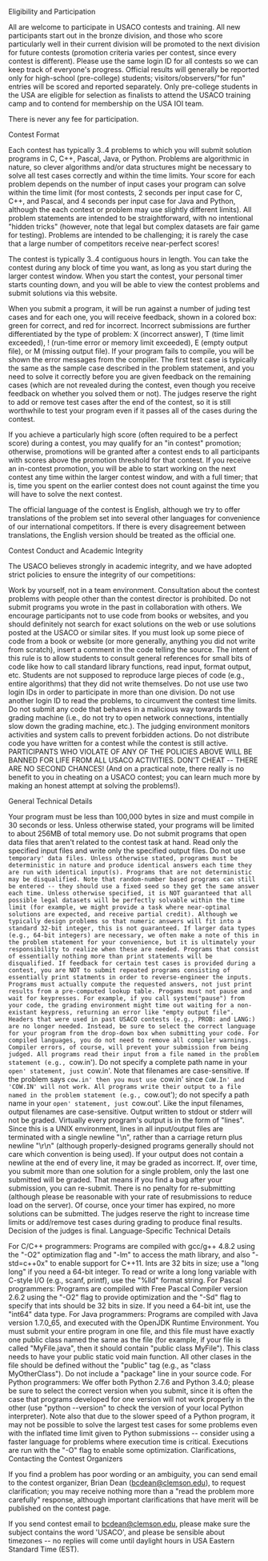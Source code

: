 Eligibility and Participation

All are welcome to participate in USACO contests and training. All new participants start out in the bronze division, and those who score particularly well in their current division will be promoted to the next division for future contests (promotion criteria varies per contest, since every contest is different). Please use the same login ID for all contests so we can keep track of everyone's progress. Official results will generally be reported only for high-school (pre-college) students; visitors/observers/"for fun" entries will be scored and reported separately. Only pre-college students in the USA are eligible for selection as finalists to attend the USACO training camp and to contend for membership on the USA IOI team.

There is never any fee for participation.

Contest Format

Each contest has typically 3..4 problems to which you will submit solution programs in C, C++, Pascal, Java, or Python. Problems are algorithmic in nature, so clever algorithms and/or data structures might be necessary to solve all test cases correctly and within the time limits. Your score for each problem depends on the number of input cases your program can solve within the time limit (for most contests, 2 seconds per input case for C, C++, and Pascal, and 4 seconds per input case for Java and Python, although the each contest or problem may use slightly different limits). All problem statements are intended to be straightforward, with no intentional "hidden tricks" (however, note that legal but complex datasets are fair game for testing). Problems are intended to be challenging; it is rarely the case that a large number of competitors receive near-perfect scores!

The contest is typically 3..4 contiguous hours in length. You can take the contest during any block of time you want, as long as you start during the larger contest window. When you start the contest, your personal timer starts counting down, and you will be able to view the contest problems and submit solutions via this website.

When you submit a program, it will be run against a number of juding test cases and for each one, you will receive feedback, shown in a colored box: green for correct, and red for incorrect. Incorrect submissions are further differentiated by the type of problem: X (incorrect answer), T (time limit exceeded), ! (run-time error or memory limit exceeded), E (empty output file), or M (missing output file). If your program fails to compile, you will be shown the error messages from the compiler. The first test case is typically the same as the sample case described in the problem statement, and you need to solve it correctly before you are given feedback on the remaining cases (which are not revealed during the contest, even though you receive feedback on whether you solved them or not). The judges reserve the right to add or remove test cases after the end of the contest, so it is still worthwhile to test your program even if it passes all of the cases during the contest.

If you achieve a particularly high score (often required to be a perfect score) during a contest, you may qualify for an "in contest" promotion; otherwise, promotions will be granted after a contest ends to all participants with scores above the promotion threshold for that contest. If you receive an in-contest promotion, you will be able to start working on the next contest any time within the larger contest window, and with a full timer; that is, time you spent on the earlier contest does not count against the time you will have to solve the next contest.

The official language of the contest is English, although we try to offer translations of the problem set into several other languages for convenience of our international competitors. If there is every disagreement between translations, the English version should be treated as the official one.

Contest Conduct and Academic Integrity

The USACO believes strongly in academic integrity, and we have adopted strict policies to ensure the integrity of our competitions:

Work by yourself, not in a team environment.
Consultation about the contest problems with people other than the contest director is prohibited.
Do not submit programs you wrote in the past in collaboration with others.
We encourage participants not to use code from books or websites, and you should definitely not search for exact solutions on the web or use solutions posted at the USACO or similar sites. If you must look up some piece of code from a book or website (or more generally, anything you did not write from scratch), insert a comment in the code telling the source. The intent of this rule is to allow students to consult general references for small bits of code like how to call standard library functions, read input, format output, etc. Students are not supposed to reproduce large pieces of code (e.g., entire algorithms) that they did not write themselves.
Do not use use two login IDs in order to participate in more than one division. Do not use another login ID to read the problems, to circumvent the contest time limits.
Do not submit any code that behaves in a malicious way towards the grading machine (i.e., do not try to open network connections, intentially slow down the grading machine, etc.). The judging environment monitors activities and system calls to prevent forbidden actions.
Do not distribute code you have written for a contest while the contest is still active.
PARTICIPANTS WHO VIOLATE OF ANY OF THE POLICIES ABOVE WILL BE BANNED FOR LIFE FROM ALL USACO ACTIVITIES. DON'T CHEAT -- THERE ARE NO SECOND CHANCES! (And on a practical note, there really is no benefit to you in cheating on a USACO contest; you can learn much more by making an honest attempt at solving the problems!).

General Technical Details

Your program must be less than 100,000 bytes in size and must compile in 30 seconds or less. Unless otherwise stated, your programs will be limited to about 256MB of total memory use.
Do not submit programs that open data files that aren't related to the contest task at hand. Read only the specified input files and write only the specified output files. Do not use `temporary' data files.
Unless otherwise stated, programs must be deterministic in nature and produce identical answers each time they are run with identical input(s). Programs that are not deterministic may be disqualified. Note that random-number based programs can still be entered -- they should use a fixed seed so they get the same answer each time.
Unless otherwise specified, it is NOT guaranteed that all possible legal datasets will be perfectly solvable within the time limit (for example, we might provide a task where near-optimal solutions are expected, and receive partial credit).
Although we typically design problems so that numeric answers will fit into a standard 32-bit integer, this is not guaranteed. If larger data types (e.g., 64-bit integers) are necessary, we often make a note of this in the problem statement for your convenience, but it is ultimately your responsibility to realize when these are needed.
Programs that consist of essentially nothing more than print statements will be disqualified. If feedback for certain test cases is provided during a contest, you are NOT to submit repeated programs consisting of essentially print statments in order to reverse-engineer the inputs. Programs must actually compute the requested answers, not just print results from a pre-computed lookup table.
Progams must not pause and wait for keypresses. For example, if you call system("pause") from your code, the grading environment might time out waiting for a non-existant keypress, returning an error like "empty output file".
Headers that were used in past USACO contests (e.g., PROB: and LANG:) are no longer needed. Instead, be sure to select the correct language for your program from the drop-down box when submitting your code.
For compiled languages, you do not need to remove all compiler warnings. Compiler errors, of course, will prevent your submission from being judged.
All programs read their input from a file named in the problem statement (e.g., `cow.in'). Do not specify a complete path name in your `open' statement, just `cow.in'. Note that filenames are case-sensitive. If the problem says `cow.in' then you must use `cow.in' since `CoW.In' and 'COW.IN' will not work. All programs write their output to a file named in the problem statement (e.g., `cow.out'); do not specify a path name in your `open' statement, just `cow.out'. Like the input filenames, output filenames are case-sensitive. Output written to stdout or stderr will not be graded.
Virtually every program's output is in the form of "lines". Since this is a UNIX environment, lines in all input/output files are terminated with a single newline "\n", rather than a carriage return plus newline "\r\n" (although properly-designed programs generally should not care which convention is being used). If your output does not contain a newline at the end of every line, it may be graded as incorrect.
If, over time, you submit more than one solution for a single problem, only the last one submitted will be graded. That means if you find a bug after your submission, you can re-submit. There is no penalty for re-submitting (although please be reasonable with your rate of resubmissions to reduce load on the server). Of course, once your timer has expired, no more solutions can be submitted.
The judges reserve the right to increase time limits or add/remove test cases during grading to produce final results.
Decision of the judges is final.
Language-Specific Technical Details

For C/C++ programmers: Programs are compiled with gcc/g++ 4.8.2 using the "-O2" optimization flag and "-lm" to access the math library, and also "-std=c++0x" to enable support for C++11. Ints are 32 bits in size; use a "long long" if you need a 64-bit integer. To read or write a long long variable with C-style I/O (e.g., scanf, printf), use the "%lld" format string.
For Pascal programmers: Programs are compiled with Free Pascal Compiler version 2.6.2 using the "-O2" flag to provide optimization and the "-Sd" flag to specify that ints should be 32 bits in size. If you need a 64-bit int, use the "int64" data type.
For Java programmers: Programs are compiled with Java version 1.7.0_65, and executed with the OpenJDK Runtime Environment. You must submit your entire program in one file, and this file must have exactly one public class named the same as the file (for example, if your file is called "MyFile.java", then it should contain "public class MyFile"). This class needs to have your public static void main function. All other clases in the file should be defined without the "public" tag (e.g., as "class MyOtherClass"). Do not include a "package" line in your source code.
For Python programmers: We offer both Python 2.7.6 and Python 3.4.0; please be sure to select the correct version when you submit, since it is often the case that programs developed for one version will not work properly in the other (use "python --version" to check the version of your local Python interpreter). Note also that due to the slower speed of a Python program, it may not be possible to solve the largest test cases for some problems even with the inflated time limit given to Python submissions -- consider using a faster language for problems where execution time is critical. Executions are run with the "-O" flag to enable some optimization.
Clarifications, Contacting the Contest Organizers

If you find a problem has poor wording or an ambiguity, you can send email to the contest organizer, Brian Dean (bcdean@clemson.edu), to request clarification; you may receive nothing more than a "read the problem more carefully" response, although important clarifications that have merit will be published on the contest page.

If you send contest email to bcdean@clemson.edu, please make sure the subject contains the word 'USACO', and please be sensible about timezones -- no replies will come until daylight hours in USA Eastern Standard Time (EST).
